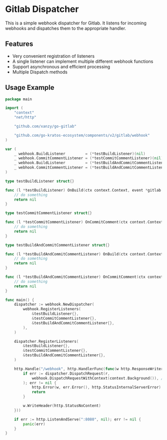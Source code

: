 # Gitlab Dispatcher

This is a simple webhook dispatcher for Gitlab. It listens for incoming webhooks and dispatches them to the appropriate handler.

## Features

- Very convenient registration of listeners
- A single listener can implement multiple different webhook functions
- Support asynchronous and efficient processing
- Multiple Dispatch methods

## Usage Example

```go
package main

import (
	"context"
	"net/http"

	"github.com/xanzy/go-gitlab"

	"github.com/go-kratos-ecosystem/components/v2/gitlab/webhook"
)

var (
	_ webhook.BuildListener         = (*testBuildListener)(nil)
	_ webhook.CommitCommentListener = (*testCommitCommentListener)(nil)
	_ webhook.BuildListener         = (*testBuildAndCommitCommentListener)(nil)
	_ webhook.CommitCommentListener = (*testBuildAndCommitCommentListener)(nil)
)

type testBuildListener struct{}

func (l *testBuildListener) OnBuild(ctx context.Context, event *gitlab.BuildEvent) error {
	// do something
	return nil
}

type testCommitCommentListener struct{}

func (l *testCommitCommentListener) OnCommitComment(ctx context.Context, event *gitlab.CommitCommentEvent) error {
	// do something
	return nil
}

type testBuildAndCommitCommentListener struct{}

func (l *testBuildAndCommitCommentListener) OnBuild(ctx context.Context, event *gitlab.BuildEvent) error {
	// do something
	return nil
}

func (l *testBuildAndCommitCommentListener) OnCommitComment(ctx context.Context, event *gitlab.CommitCommentEvent) error {
	// do something
	return nil
}

func main() {
	dispatcher := webhook.NewDispatcher(
		webhook.RegisterListeners(
			&testBuildListener{},
			&testCommitCommentListener{},
			&testBuildAndCommitCommentListener{},
		),
	)

	dispatcher.RegisterListeners(
		&testBuildListener{},
		&testCommitCommentListener{},
		&testBuildAndCommitCommentListener{},
	)

	http.Handle("/webhook", http.HandlerFunc(func(w http.ResponseWriter, r *http.Request) {
		if err := dispatcher.DispatchRequest(r,
			webhook.DispatchRequestWithContext(context.Background()), // custom context
		); err != nil {
			http.Error(w, err.Error(), http.StatusInternalServerError)
			return
		}

		w.WriteHeader(http.StatusNoContent)
	}))

	if err := http.ListenAndServe(":8080", nil); err != nil {
		panic(err)
	}
}

```